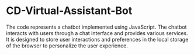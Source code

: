 # CD-Virtual-Assistant-Bot
The code represents a chatbot implemented using JavaScript. The chatbot interacts with users through a chat interface and provides various services. It is designed to store user interactions and preferences in the local storage of the browser to personalize the user experience.
